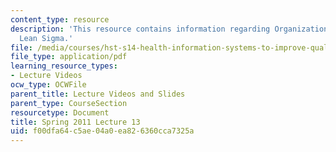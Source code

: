 ```yaml
---
content_type: resource
description: 'This resource contains information regarding Organizational Change:
  Lean Sigma.'
file: /media/courses/hst-s14-health-information-systems-to-improve-quality-of-care-in-resource-poor-settings-spring-2012/f00dfa64c5ae04a0ea826360cca7325a_MITHST_S14S12_lec18_1113.pdf
file_type: application/pdf
learning_resource_types:
- Lecture Videos
ocw_type: OCWFile
parent_title: Lecture Videos and Slides
parent_type: CourseSection
resourcetype: Document
title: Spring 2011 Lecture 13
uid: f00dfa64-c5ae-04a0-ea82-6360cca7325a
---
```

